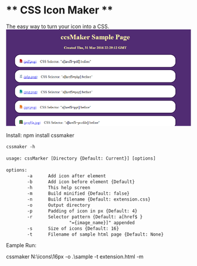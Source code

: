 # ** CSS Icon Maker **

The easy way to turn your icon into a CSS.
<img src="https://raw.githubusercontent.com/CedartownOnline/cssMaker/master/documentation/img/sampleOutput.png" width="600">

Install:
npm install cssmaker

```
cssmaker -h

usage: cssMarker [Directory {Default: Current}] [options]

options:
        -a      Add icon after element
        -b      Add icon before element {Default}
        -h      This help screen
        -m      Build minified {Default: false}
        -n      Build filename {Default: extension.css}
        -o      Output directory
        -p      Padding of icon in px {Default: 4}
        -r      Selector pattern {Default: a[href$ }
                        "={image_name}]" appended
        -s      Size of icons {Default: 16}
        -t      Filename of sample html page {Default: None}

```


Eample Run:

cssmaker N:\icons\16px -o .\sample -t extension.html -m
